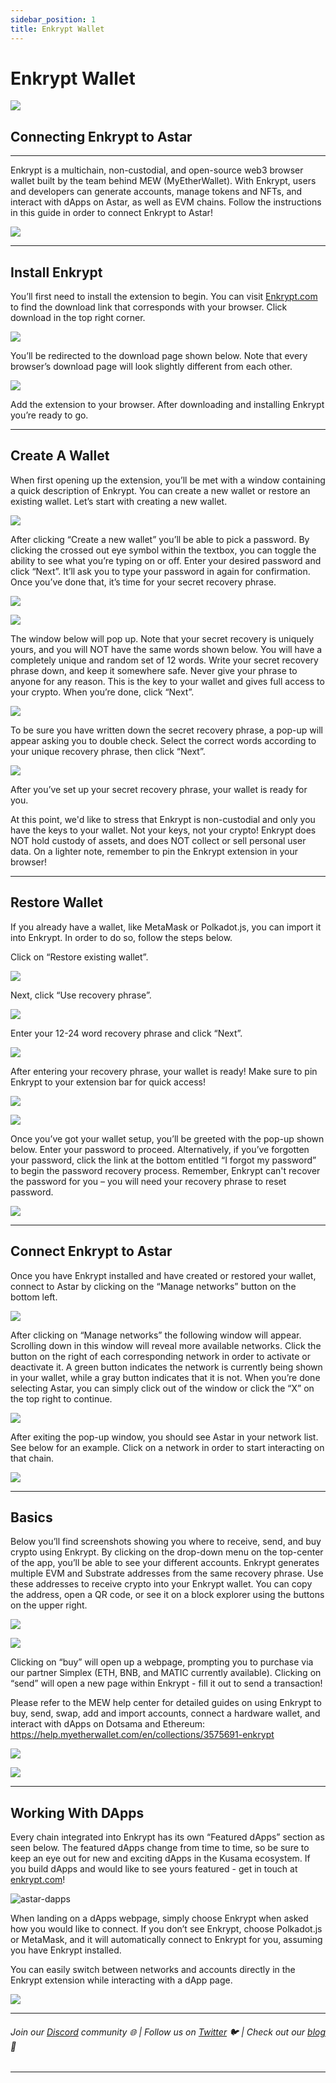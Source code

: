 ```yaml
---
sidebar_position: 1
title: Enkrypt Wallet
---
```


# Enkrypt Wallet

![](https://i.imgur.com/imLQ4G4.png)

## Connecting Enkrypt to Astar

---

Enkrypt is a multichain, non-custodial, and open-source web3 browser wallet built by the team behind MEW (MyEtherWallet). With Enkrypt, users and developers can generate accounts, manage tokens and NFTs, and interact with dApps on Astar, as well as EVM chains. Follow the instructions in this guide in order to connect Enkrypt to Astar!

![](https://i.imgur.com/c3yv69l.jpg)

---

## Install Enkrypt

You’ll first need to install the extension to begin. You can visit [Enkrypt.com](https://www.enkrypt.com/?mtm_campaign=Interacting%20with%20Astar%20using%20Enkrypt) to find the download link that corresponds with your browser. Click download in the top right corner.

![](https://i.imgur.com/clC5IOa.png)

You’ll be redirected to the download page shown below. Note that every browser’s download page will look slightly different from each other.

![](https://i.imgur.com/cqCevR0.png)

Add the extension to your browser. After downloading and installing Enkrypt you’re ready to go.

---

## Create A Wallet

When first opening up the extension, you’ll be met with a window containing a quick description of Enkrypt. You can create a new wallet or restore an existing wallet. Let’s start with creating a new wallet.

![](https://i.imgur.com/aSdrCXp.png)

After clicking “Create a new wallet” you’ll be able to pick a password. By clicking the crossed out eye symbol within the textbox, you can toggle the ability to see what you’re typing on or off. Enter your desired password and click “Next”. It’ll ask you to type your password in again for confirmation. Once you’ve done that, it’s time for your secret recovery phrase.

![](https://i.imgur.com/rdAfVXa.png)

![](https://i.imgur.com/npuMOQk.png)

The window below will pop up. Note that your secret recovery is uniquely yours, and you will NOT have the same words shown below. You will have a completely unique and random set of 12 words. Write your secret recovery phrase down, and keep it somewhere safe. Never give your phrase to anyone for any reason. This is the key to your wallet and gives full access to your crypto. When you’re done, click “Next”.

![](https://i.imgur.com/2U2MY1b.png)

To be sure you have written down the secret recovery phrase, a pop-up will appear asking you to double check. Select the correct words according to your unique recovery phrase, then click “Next”.

![](https://i.imgur.com/wTsgdb7.png)

After you’ve set up your secret recovery phrase, your wallet is ready for you.

At this point, we'd like to stress that Enkrypt is non-custodial and only you have the keys to your wallet. Not your keys, not your crypto! Enkrypt does NOT hold custody of assets, and does NOT collect or sell personal user data. On a lighter note, remember to pin the Enkrypt extension in your browser!

---

## Restore Wallet

If you already have a wallet, like MetaMask or Polkadot.js, you can import it into Enkrypt. In order to do so, follow the steps below.

Click on “Restore existing wallet”.

![](https://i.imgur.com/PLhSJyE.png)

Next, click “Use recovery phrase”.

![](https://i.imgur.com/vhpvq53.png)

Enter your 12-24 word recovery phrase and click “Next”.

![](https://i.imgur.com/bNbxr31.png)

After entering your recovery phrase, your wallet is ready! Make sure to pin Enkrypt to your extension bar for quick access!

![](https://i.imgur.com/9Sd1Xah.png)

![](https://i.imgur.com/tzvoInk.png)

Once you’ve got your wallet setup, you’ll be greeted with the pop-up shown below. Enter your password to proceed. Alternatively, if you’ve forgotten your password, click the link at the bottom entitled “I forgot my password” to begin the password recovery process. Remember, Enkrypt can't recover the password for you – you will need your recovery phrase to reset password.

![](https://i.imgur.com/MPznxPI.png)

---

## Connect Enkrypt to Astar

Once you have Enkrypt installed and have created or restored your wallet, connect to Astar by clicking on the “Manage networks” button on the bottom left.

![](https://i.imgur.com/PAm2GrB.png)

After clicking on “Manage networks” the following window will appear. Scrolling down in this window will reveal more available networks. Click the button on the right of each corresponding network in order to activate or deactivate it. A green button indicates the network is currently being shown in your wallet, while a gray button indicates that it is not. When you’re done selecting Astar, you can simply click out of the window or click the “X” on the top right to continue.

![](https://i.imgur.com/c21up34.png)

After exiting the pop-up window, you should see Astar in your network list. See below for an example. Click on a network in order to start interacting on that chain.

![](https://i.imgur.com/VTNFL9j.png)

---

## Basics

Below you’ll find screenshots showing you where to receive, send, and buy crypto using Enkrypt. By clicking on the drop-down menu on the top-center of the app, you’ll be able to see your different accounts. Enkrypt generates multiple EVM and Substrate addresses from the same recovery phrase. Use these addresses to receive crypto into your Enkrypt wallet. You can copy the address, open a QR code, or see it on a block explorer using the buttons on the upper right.

![](https://i.imgur.com/wjLysH4.png)

![](https://i.imgur.com/BnRPXNK.png)

Clicking on “buy” will open up a webpage, prompting you to purchase via our partner Simplex (ETH, BNB, and MATIC currently available). Clicking on “send” will open a new page within Enkrypt - fill it out to send a transaction!

Please refer to the MEW help center for detailed guides on using Enkrypt to buy, send, swap, add and import accounts, connect a hardware wallet, and interact with dApps on Dotsama and Ethereum: https://help.myetherwallet.com/en/collections/3575691-enkrypt

![](https://i.imgur.com/QjXxk1M.png)

![](https://i.imgur.com/dsWU9Vb.png)

---

## Working With DApps

Every chain integrated into Enkrypt has its own “Featured dApps” section as seen below. The featured dApps change from time to time, so be sure to keep an eye out for new and exciting dApps in the Kusama ecosystem. If you build dApps and would like to see yours featured - get in touch at [enkrypt.com](https://www.enkrypt.com/?mtm_campaign=Interacting%20with%20Astar%20using%20Enkrypt)!

![astar-dapps](https://blog.enkrypt.com/content/images/2022/11/astar-dapps.png)

When landing on a dApps webpage, simply choose Enkrypt when asked how you would like to connect. If you don’t see Enkrypt, choose Polkadot.js or MetaMask, and it will automatically connect to Enkrypt for you, assuming you have Enkrypt installed.

You can easily switch between networks and accounts directly in the Enkrypt extension while interacting with a dApp page.

![](https://i.imgur.com/UgsoPP7.png)

---

###### Join our [Discord](https://discord.com/invite/Gz8vBneyKe) community 🌐 |  Follow us on [Twitter](https://twitter.com/enkrypt) 🐦 |  Check out our [blog](https://blog.enkrypt.com) 📰

---
